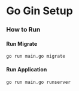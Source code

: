 Go Gin Setup
===========================================


### How to Run

#### Run Migrate
```shell
go run main.go migrate
```

#### Run Application
```shell
go run main.go runserver
```
